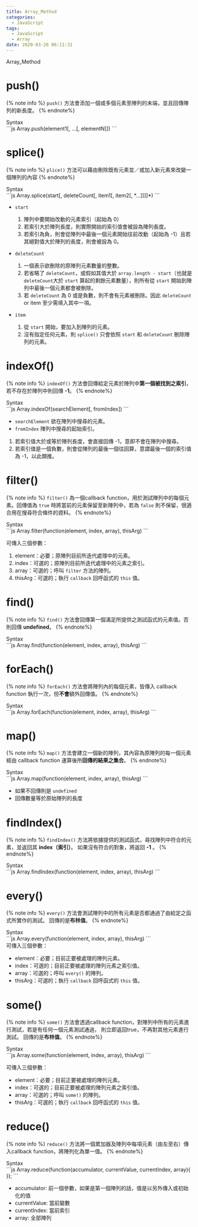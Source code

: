 ```yaml
---
title: Array_Method
categories:
  - JavaScript
tags:
  - JavaScript
  - Array
date: 2020-03-26 06:11:31
---
```


Array_Method

<!--more-->

# push()

{% note info %}
`push()` 方法會添加一個或多個元素至陣列的末端，並且回傳陣列的新長度。
{% endnote%}
<div class="codeBox">
  <div class="ribbon">Syntax</div>
```js
Array.push(element1[, ...[, elementN]])
```
</div>

# splice()

{% note info %}
`plice()` 方法可以藉由刪除既有元素並／或加入新元素來改變一個陣列的內容
{% endnote%}

<div class="codeBox">
  <div class="ribbon">Syntax</div>
```js
Array.splice(start[, deleteCount[, item1[, item2[, *...]]]]*)
```
</div>

- `start`
  1. 陣列中要開始改動的元素索引（起始為 0）
  2. 若索引大於陣列長度，則實際開始的索引值會被設為陣列長度。
  3. 若索引為負，則會從陣列中最後一個元素開始往前改動（起始為 -1）且若其絕對值大於陣列的長度，則會被設為 0。

- `deleteCount`
  1. 一個表示欲刪除的原陣列元素數量的整數。
  2. 若省略了 `deleteCount`，或假如其值大於 `array.length - start`（也就是 `deleteCount`大於 `start` 算起的剩餘元素數量），則所有從 `start` 開始到陣列中最後一個元素都會被刪除。
  3. 若 `deleteCount` 為 0 或是負數，則不會有元素被刪除。因此 `deleteCount` or item 至少需填入其中一項。

- `item`
  1. 從 `start` 開始，要加入到陣列的元素。
  2. 沒有指定任何元素，則 `splice()` 只會依照 `start` 和 `deleteCount` 刪除陣列的元素。

# indexOf()

{% note info %}
`indexOf()` 方法會回傳給定元素於陣列中**第一個被找到之索引**，若不存在於陣列中則回傳 **-1**。
{% endnote%}
<div class="codeBox">
  <div class="ribbon">Syntax</div>
```js
Array.indexOf(searchElement[, fromIndex])
```
</div>

- `searchElement`
欲在陣列中搜尋的元素。
- `fromIndex`
陣列中搜尋的起始索引。

1. 若索引值大於或等於陣列長度，會直接回傳 -1，意即不會在陣列中搜尋。
2. 若索引值是一個負數，則會從陣列的最後一個往回算，意謂最後一個的索引值為 -1，以此類推。

# filter()

{% note info %}
`filter()` 為一個callback function，用於測試陣列中的每個元素。回傳值為 `true` 時將當前的元素保留至新陣列中，若為 `false` 則不保留，很適合用在搜尋符合條件的資料。
{% endnote%}
<div class="codeBox">
  <div class="ribbon">Syntax</div>
```js
Array.filter(function(element, index, array), thisArg)
```
</div>

可傳入三個參數：

1. element：必要；原陣列目前所迭代處理中的元素。
2. index：可選的；原陣列目前所迭代處理中的元素之索引。
3. array：可選的；呼叫 `filter` 方法的陣列。
4. thisArg：可選的；執行 `callback` 回呼函式的 `this` 值。

# find()

{% note info %}
`find()` 方法會回傳第一個滿足所提供之測試函式的元素值。否則回傳 **undefined**。
{% endnote%}
<div class="codeBox">
  <div class="ribbon">Syntax</div>
```js
Array.find(function(element, index, array), thisArg)
```
</div>


# forEach()

{% note info %}
`forEach()` 方法會將陣列內的每個元素，皆傳入 callback function 執行一次，但**不會**額外回傳值。
{% endnote%}
<div class="codeBox">
  <div class="ribbon">Syntax</div>
```js
Array.forEach(function(element, index, array), thisArg)
```
</div>


# map()

{% note info %}
`map()` 方法會建立一個新的陣列，其內容為原陣列的每一個元素經由 callback function 運算後所**回傳的結果之集合**。
{% endnote%}
<div class="codeBox">
  <div class="ribbon">Syntax</div>
```js
Array.map(function(element, index, array), thisArg)
```
</div>


* 如果不回傳則是 `undefined`
* 回傳數量等於原始陣列的長度

# findIndex()

{% note info %}
`findIndex()` 方法將依據提供的測試函式，尋找陣列中符合的元素，並返回其 **index（索引）**。
如果沒有符合的對象，將返回 **-1** 。
{% endnote%}
<div class="codeBox">
  <div class="ribbon">Syntax</div>
```js
Array.findIndex(function(element, index, array), thisArg)
```
</div>

# every()

{% note info %}
`every()` 方法會測試陣列中的所有元素是否都通過了由給定之函式所實作的測試。
回傳的是**布林值**。
{% endnote%}
<div class="codeBox">
  <div class="ribbon">Syntax</div>
```js
Array.every(function(element, index, array), thisArg)
```
</div>
可傳入三個參數：

* element：必要；目前正要被處理的陣列元素。
* index：可選的；目前正要被處理的陣列元素之索引值。
* array：可選的；呼叫 `every()` 的陣列。
* thisArg：可選的；執行 `callback` 回呼函式的 `this` 值。

# some()

{% note info %}
`some()` 方法會透過callback function，對陣列中所有的元素進行測試，若是有任何一個元素測試通過，
則立即返回true，不再對其他元素進行測試。
回傳的是**布林值**。
{% endnote%}
<div class="codeBox">
  <div class="ribbon">Syntax</div>
```js
Array.some(function(element, index, array), thisArg)
```
</div>

可傳入三個參數：

* element：必要；目前正要被處理的陣列元素。
* index：可選的；目前正要被處理的陣列元素之索引值。
* array：可選的；呼叫 `some()` 的陣列。
* thisArg：可選的；執行 `callback` 回呼函式的 `this` 值。

# reduce()

{% note info %}
`reduce()` 方法將一個累加器及陣列中每項元素（由左至右）傳入callback function，將陣列化為單一值。
{% endnote%}
<div class="codeBox">
  <div class="ribbon">Syntax</div>
```js
Array.reduce(function(accumulator, currentValue, currentIndex, array){
});
```
</div>

* accumulator: 前一個參數，如果是第一個陣列的話，值是以另外傳入或初始化的值
* currentValue: 當前變數
* currentIndex: 當前索引
* array: 全部陣列